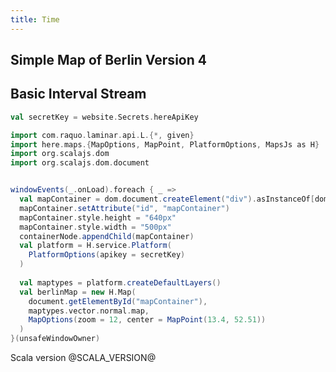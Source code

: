 ```yaml
---
title: Time
---
```

<h2> Simple Map of Berlin Version 4 </h2>
<h2>Basic Interval Stream</h2>
<div class="mdoc-example">

```scala mdoc:js:invisible:shared
val secretKey = website.Secrets.hereApiKey
```

```scala mdoc:js
import com.raquo.laminar.api.L.{*, given}
import here.maps.{MapOptions, MapPoint, PlatformOptions, MapsJs as H}
import org.scalajs.dom
import org.scalajs.dom.document


windowEvents(_.onLoad).foreach { _ =>
  val mapContainer = dom.document.createElement("div").asInstanceOf[dom.HTMLElement]
  mapContainer.setAttribute("id", "mapContainer")
  mapContainer.style.height = "640px"
  mapContainer.style.width = "500px"
  containerNode.appendChild(mapContainer)
  val platform = H.service.Platform(
    PlatformOptions(apikey = secretKey)
  )
  
  val maptypes = platform.createDefaultLayers()
  val berlinMap = new H.Map(
    document.getElementById("mapContainer"),
    maptypes.vector.normal.map,
    MapOptions(zoom = 12, center = MapPoint(13.4, 52.51))
  )
}(unsafeWindowOwner)

```

</div>

Scala version @SCALA_VERSION@
